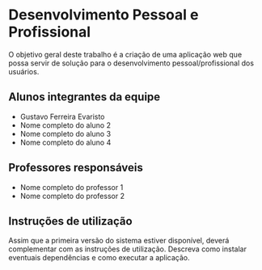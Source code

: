 # Desenvolvimento Pessoal e Profissional

O objetivo geral deste trabalho é a criação de uma aplicação web que possa servir de solução para o desenvolvimento pessoal/profissional dos usuários.

## Alunos integrantes da equipe

* Gustavo Ferreira Evaristo
* Nome completo do aluno 2
* Nome completo do aluno 3
* Nome completo do aluno 4

## Professores responsáveis

* Nome completo do professor 1
* Nome completo do professor 2

## Instruções de utilização

Assim que a primeira versão do sistema estiver disponível, deverá complementar com as instruções de utilização. Descreva como instalar eventuais dependências e como executar a aplicação.
